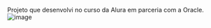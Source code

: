 Projeto que desenvolvi no curso da Alura em parceria com a Oracle.
![image](https://github.com/Adryelgcouto/Projeto_Criptografia/assets/58401722/978bb8df-b29f-4692-86d3-bb5370dfb344)
